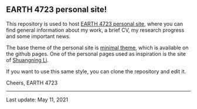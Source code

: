 ## EARTH 4723 personal site!

This repository is used to host [EARTH 4723 personal site](https://earth4723.github.io/), where you can find general information about my work, a brief CV, my research progress and some important news.

The base theme of the personal site is [minimal theme](https://pages-themes.github.io/minimal/), which is available on the github pages. One of the personal pages used as inspiration is the site of [Shuangning Li](https://lsn235711.github.io/index.html). 

If you want to use this same style, you can clone the repository and edit it.

Cheers, EARTH 4723
___

Last update: May 11, 2021
